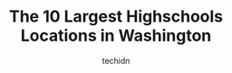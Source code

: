 ---
layout: ampstory
image: https://i0.wp.com/paketmu.com/wp-content/uploads/2023/06/kelso-high-school-0-in-washington-1686366651.jpeg?resize=640,853
author: techidn
featured: false
description: Explore the diverse Highschool scene in Washington, home to an incredible selection of 10 establishments catering to every taste. Whether youre in search of iconic favorites or undiscovered
title: The 10 Largest Highschools Locations in Washington
cover:
   title: The 10 Largest Highschools Locations in Washington
   subtitle: RICKPATE
   background: https://paketmu.com/wp-content/uploads/2023/06/kelso-high-school-0-in-washington-1686366651.jpeg

pages: 
 - layout: thirds
   top: <h1>#1 Garfield High School</h1>
   bottom: "<p>My older sister, cousin, mom, and 4 of my aunts went here and all said that it was a really good school. I cant wait until I get to go here!Update - I am currently a fres</p>"
   background: https://paketmu.com/wp-content/uploads/2023/06/kelso-high-school-1-in-washington-1686366652.jpeg
   backgroundblur: true
 - layout: thirds
   top: <h1>#2 Stadium High School</h1>
   bottom: "<p>I was at this gorgeous school/castle from 1990 to 1994! Yes, the stairs where murder but upon reflection, it was well worth it. I have not been back since the remodel, </p>"
   background: https://paketmu.com/wp-content/uploads/2023/06/kelso-high-school-2-in-washington-1686366652.jpeg
   cta:
      link: https://paketmu.com/the-10-largest-highschools-locations-in-washington/
      text: The 10 Largest Highschools Locations in Washington
 - layout: thirds
   top: <h1>#3 Liberty High School</h1>
   bottom: "<p>Most of its great but if try to order lunch at the Patriot Pantry (where the only good food is) theres about a 10% chance that you might just straight-up die before you </p>"
   background: https://paketmu.com/wp-content/uploads/2023/06/kelso-high-school-3-in-washington-1686366653.jpeg
   cta:
      link: https://paketmu.com/the-10-largest-highschools-locations-in-washington/
      text: The 10 Largest Highschools Locations in Washington
 - layout: thirds
   top: <h1>#4 Skyline High School</h1>
   bottom: "<p>1122 228th Ave SE, Sammamish, WA 98075, United States</p>"
   background: https://images.unsplash.com/photo-1614648718611-0635f29016cb?ixlib=rb-4.0.3&ixid=MnwxMjA3fDB8MHxwaG90by1wYWdlfHx8fGVufDB8fHx8&auto=format&fit=crop&w=640&h=853&q=80
   cta:
      link: https://paketmu.com/the-10-largest-highschools-locations-in-washington/
      text: The 10 Largest Highschools Locations in Washington
 - layout: thirds
   top: <h1>#5 Lincoln High School</h1>
   bottom: "<p>701 S 37th St, Tacoma, WA 98418, United States</p>"
   background: https://images.unsplash.com/photo-1510906594845-bc082582c8cc?ixlib=rb-4.0.3&ixid=MnwxMjA3fDB8MHxwaG90by1wYWdlfHx8fGVufDB8fHx8&auto=format&fit=crop&w=640&h=853&q=80
   cta:
      link: https://paketmu.com/the-10-largest-highschools-locations-in-washington/
      text: The 10 Largest Highschools Locations in Washington
 - layout: thirds
   top: <h1>#6 Olympia High School</h1>
   bottom: "<p>1302 North Street SE, Olympia, WA 98501, United States</p>"
   background: https://images.unsplash.com/photo-1549241520-425e3dfc01cb?ixlib=rb-4.0.3&ixid=MnwxMjA3fDB8MHxwaG90by1wYWdlfHx8fGVufDB8fHx8&auto=format&fit=crop&w=640&h=853&q=80
   cta:
      link: https://paketmu.com/the-10-largest-highschools-locations-in-washington/
      text: The 10 Largest Highschools Locations in Washington
 - layout: thirds
   top: <h1>#7 Washington High School</h1>
   bottom: "<p>12420 Ainsworth Ave S, Tacoma, WA 98444, United States</p>"
   background: https://images.unsplash.com/photo-1547366785-564103df7e13?ixlib=rb-4.0.3&ixid=MnwxMjA3fDB8MHxwaG90by1wYWdlfHx8fGVufDB8fHx8&auto=format&fit=crop&w=640&h=853&q=80
   cta:
      link: https://paketmu.com/the-10-largest-highschools-locations-in-washington/
      text: The 10 Largest Highschools Locations in Washington
 - layout: thirds
   middle: Continue reading...
   background: https://images.unsplash.com/photo-1580610447943-1bfbef5efe07?ixlib=rb-4.0.3&ixid=MnwxMjA3fDB8MHxwaG90by1wYWdlfHx8fGVufDB8fHx8&auto=format&fit=crop&w=640&h=853&q=80
   cta:
      link: https://paketmu.com/the-10-largest-highschools-locations-in-washington/
      text: The 10 Largest Highschools Locations in Washington
      
---
